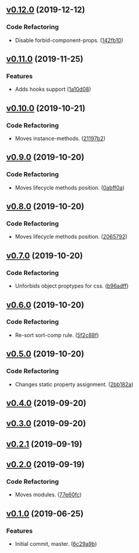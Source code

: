 <a name="v0.12.0"></a>
## [v0.12.0](https://github.com/alexseitsinger/eslint-config-react/compare/v0.11.0...v0.12.0) (2019-12-12)

### Code Refactoring
- Disable forbid-component-props. ([142fb10](https://github.com/alexseitsinger/eslint-config-react/commit/142fb10412e1fd4bf54c89b2ed6d339f17bfa4dd))


<a name="v0.11.0"></a>
## [v0.11.0](https://github.com/alexseitsinger/eslint-config-react/compare/v0.10.0...v0.11.0) (2019-11-25)

### Features
- Adds hooks support ([1a10d08](https://github.com/alexseitsinger/eslint-config-react/commit/1a10d084e0f1e20c5704c9ccb96d77625661f756))


<a name="v0.10.0"></a>
## [v0.10.0](https://github.com/alexseitsinger/eslint-config-react/compare/v0.9.0...v0.10.0) (2019-10-21)

### Code Refactoring
- Moves instance-methods. ([21197b2](https://github.com/alexseitsinger/eslint-config-react/commit/21197b2df950021636807f66cf33372f68d431f1))


<a name="v0.9.0"></a>
## [v0.9.0](https://github.com/alexseitsinger/eslint-config-react/compare/v0.8.0...v0.9.0) (2019-10-20)

### Code Refactoring
- Moves lifecycle methods position. ([0abff0a](https://github.com/alexseitsinger/eslint-config-react/commit/0abff0af29fcd257c18bc233cc9f2ec51e5a964d))


<a name="v0.8.0"></a>
## [v0.8.0](https://github.com/alexseitsinger/eslint-config-react/compare/v0.7.0...v0.8.0) (2019-10-20)

### Code Refactoring
- Moves lifecycle methods position. ([2065792](https://github.com/alexseitsinger/eslint-config-react/commit/2065792059ed427d0c1557c66c071d6bd2ee03bb))


<a name="v0.7.0"></a>
## [v0.7.0](https://github.com/alexseitsinger/eslint-config-react/compare/v0.6.0...v0.7.0) (2019-10-20)

### Code Refactoring
- Unforbids object proptypes for css. ([b96adff](https://github.com/alexseitsinger/eslint-config-react/commit/b96adff09f174ce1d53a3c8c595aa58383ac0312))


<a name="v0.6.0"></a>
## [v0.6.0](https://github.com/alexseitsinger/eslint-config-react/compare/v0.5.0...v0.6.0) (2019-10-20)

### Code Refactoring
- Re-sort sort-comp rule. ([5f2c88f](https://github.com/alexseitsinger/eslint-config-react/commit/5f2c88fe1bbbf00a8080bc41a26ae0c4160cbfbe))


<a name="v0.5.0"></a>
## [v0.5.0](https://github.com/alexseitsinger/eslint-config-react/compare/v0.4.0...v0.5.0) (2019-10-20)

### Code Refactoring
- Changes static property assignment. ([2bb182a](https://github.com/alexseitsinger/eslint-config-react/commit/2bb182a8c51ccb5755448986d0d0b3d88a042080))


<a name="v0.4.0"></a>
## [v0.4.0](https://github.com/alexseitsinger/eslint-config-react/compare/v0.3.0...v0.4.0) (2019-09-20)


<a name="v0.3.0"></a>
## [v0.3.0](https://github.com/alexseitsinger/eslint-config-react/compare/v0.2.1...v0.3.0) (2019-09-20)


<a name="v0.2.1"></a>
## [v0.2.1](https://github.com/alexseitsinger/eslint-config-react/compare/v0.2.0...v0.2.1) (2019-09-19)


<a name="v0.2.0"></a>
## [v0.2.0](https://github.com/alexseitsinger/eslint-config-react/compare/v0.1.0...v0.2.0) (2019-09-19)

### Code Refactoring
- Moves modules. ([77e60fc](https://github.com/alexseitsinger/eslint-config-react/commit/77e60fc8057fe63f94464eb158477a076ef973ed))


<a name="v0.1.0"></a>
## [v0.1.0](https://github.com/alexseitsinger/eslint-config-react/compare/6c29a9b6903847728b0080a7c856e92661769fe8...v0.1.0) (2019-06-25)

### Features
- Initial commit, master. ([6c29a9b](https://github.com/alexseitsinger/eslint-config-react/commit/6c29a9b6903847728b0080a7c856e92661769fe8))


